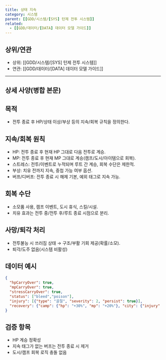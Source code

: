 ```yaml
---
title: 상태 지속
category: 시스템
parent: [[GDD/시스템/[SYS] 턴제 전투 시스템]]
related:
  - [[GDD/데이터/[DATA] 데이터 모델 가이드]]
---
```


## 상위/연관
- 상위: [[GDD/시스템/[SYS] 턴제 전투 시스템]]  
- 연관: [[GDD/데이터/[DATA] 데이터 모델 가이드]]

---

## 상세 사양(병합 본문)

## 목적
- 전투 종료 후 HP/상태 이상/부상 등의 지속/회복 규칙을 정의한다.

## 지속/회복 원칙
- HP: 전투 종료 후 현재 HP 그대로 다음 전투로 계승.  
- MP: 전투 종료 후 현재 MP 그대로 계승(캠프/도시/아이템으로 회복).  
- 스트레스: 전투/이벤트로 누적되며 루트 간 계승, 회복 수단은 제한적.  
- 부상: 치유 전까지 지속, 중첩 가능 여부 옵션.  
- 버프/디버프: 전투 종료 시 해제 기본, 예외 태그로 지속 가능.  

## 회복 수단
- 소모품 사용, 캠프 이벤트, 도시 휴식, 스킬/시설.  
- 치유 효과는 전투 중/전투 후/루트 종료 시점으로 분리.

## 사망/퇴각 처리
- 전투불능 시 쓰러짐 상태 → 구조/부활 기회 제공(확률/소모).  
- 퇴각/도주 없음(시스템 비활성)

## 데이터 예시
```json
{
  "hpCarryOver": true,
  "mpCarryOver": true,
  "stressCarryOver": true,
  "status": ["bleed","poison"],
  "injury": [{"type": "골절", "severity": 2, "persist": true}],
  "recovery": {"camp": {"hp": "+30%", "mp": "+20%"}, "city": {"injury": "remove1", "stress": "-2"}}
}
```

## 검증 항목
- HP 계승 정확성  
- 지속 태그가 없는 버프는 전투 종료 시 제거  
- 도시/캠프 회복 로직 충돌 없음
